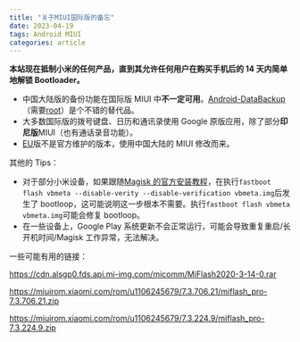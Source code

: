 ```yaml
---
title: "关于MIUI国际版的备忘"
date: 2023-04-19
tags: Android MIUI
categories: article
---
```


**本站现在抵制小米的任何产品，直到其允许任何用户在购买手机后的 14 天内简单地解锁 Bootloader。**

- 中国大陆版的备份功能在国际版 MIUI 中**不一定可用**。[Android-DataBackup](https://github.com/XayahSuSuSu/Android-DataBackup)（需要[root](https://github.com/topjohnwu/Magisk)）是个不错的替代品。
- 大多数国际版的拨号键盘、日历和通讯录使用 Google 原版应用，除了部分**印尼版**MIUI（也有通话录音功能）。
- [EU](https://xiaomi.eu/community/)版不是官方维护的版本，使用中国大陆的 MIUI 修改而来。

其他的 Tips：

- 对于部分小米设备，如果跟随[Magisk 的官方安装教程](https://topjohnwu.github.io/Magisk/install.html)，在执行`fastboot flash vbmeta --disable-verity --disable-verification vbmeta.img`后发生了 bootloop，这可能说明这一步根本不需要。执行`fastboot flash vbmeta vbmeta.img`可能会修复 bootloop。
- 在一些设备上，Google Play 系统更新不会正常运行，可能会导致重复重启/长开机时间/Magisk 工作异常，无法解决。

一些可能有用的链接：

https://cdn.alsgp0.fds.api.mi-img.com/micomm/MiFlash2020-3-14-0.rar

https://miuirom.xiaomi.com/rom/u1106245679/7.3.706.21/miflash_pro-7.3.706.21.zip

https://miuirom.xiaomi.com/rom/u1106245679/7.3.224.9/miflash_pro-7.3.224.9.zip

